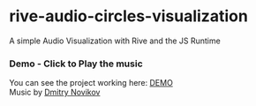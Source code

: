 # rive-audio-circles-visualization
A simple Audio Visualization with Rive and the JS Runtime

### Demo - Click to Play the music
You can see the project working here: [DEMO](https://pedroalpera.github.io/rive-audio-circles-visualization/)  
Music by [Dmitry Novikov](https://pedroalpera.github.io/rive-audio-circles-visualization/)

